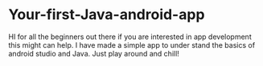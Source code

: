 # Your-first-Java-android-app
HI for all the beginners out there if you are interested in app development this might can help. I have made a simple app to under stand the basics of android studio and Java. Just play around and chill!
